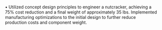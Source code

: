•	Utilized concept design principles to engineer a nutcracker, achieving a 75% cost reduction and a final weight of approximately 35 lbs. Implemented manufacturing optimizations to the initial design to further reduce production costs and component weight.
